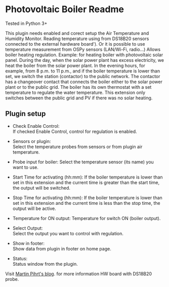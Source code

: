 Photovoltaic Boiler Readme
====

Tested in Python 3+

This plugin needs enabled and corect setup the Air Temperature and Humidity Monitor. Reading temperature using from DS18B20 sensors connected to the external hardware board'). Or it is possible to use temperature measurement from OSPy sensors (LAN/Wi-Fi, radio...) Allows boiler heating regulation. Example: for heating boiler with photovoltaic solar panel. During the day, when the solar power plant has excess electricity, we heat the boiler from the solar power plant. In the evening hours, for example, from 8 p.m. to 11 p.m., and if the boiler temperature is lower than set, we switch the station (contactor) to the public network. The contactor has a changeover contact that connects the boiler either to the solar power plant or to the public grid. The boiler has its own thermostat with a set temperature to regulate the water temperature. This extension only switches between the public grid and PV if there was no solar heating.

Plugin setup
-----------

* Check Enable Control:  
  If checked Enable Control, control for regulation is enabled.  

* Sensors or plugin:  
  Select the temperature probes from sensors or from plugin air temperature.  

* Probe input for boiler: 
  Select the temperature sensor (its name) you want to use.

* Start Time for activating (hh:mm):
  If the boiler temperature is lower than set in this extension and the current time is greater than the start time, the output will be switched.

* Stop Time for activating (hh:mm): 
  If the boiler temperature is lower than set in this extension and the current time is less than the stop time, the output will be active.

* Temperature for ON output:
  Temperature for switch ON (boiler output).

* Select Output:  
  Select the output you want to control with regulation.  

* Show in footer:  
  Show data from plugin in footer on home page.  

* Status:  
  Status window from the plugin.

Visit [Martin Pihrt's blog](https://pihrt.com/elektronika/380-moje-raspberry-pi-plugin-ospy-mereni-teploty-pomoci-ds18b20). for more information HW board with DS18B20 probe.
